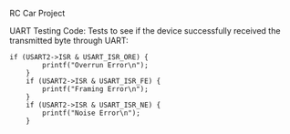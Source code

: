 RC Car Project

UART Testing Code: Tests to see if the device successfully received the 
transmitted byte through UART:

    if (USART2->ISR & USART_ISR_ORE) {
            printf("Overrun Error\n");
        }
        if (USART2->ISR & USART_ISR_FE) {
            printf("Framing Error\n");
        }
        if (USART2->ISR & USART_ISR_NE) {
            printf("Noise Error\n");
        }